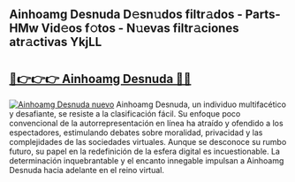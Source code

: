 ## Ainhoamg Desnuda D𝚎sn𝚞dos filtr𝚊dos - Parts-HMw Vid𝚎os f𝚘tos - N𝚞evas filtr𝚊ciones atr𝚊ctivas YkjLL

# <h2><a href="http://mbcpkp.tromn.icu/?c=Ainhoamg+Desnuda">🔗👉👉👉 Ainhoamg Desnuda 🔗🔗</a></h2>

[![Ainhoamg Desnuda nuevo](https://i.imgur.com/pEAQMta.gif)](http://mbcpkp.tromn.icu/?c=Ainhoamg+Desnuda)
Ainhoamg Desnuda, un individuo multifacético y desafiante, se resiste a la clasificación fácil. Su enfoque poco convencional de la autorrepresentación en línea ha atraído y ofendido a los espectadores, estimulando debates sobre moralidad, privacidad y las complejidades de las sociedades virtuales. Aunque se desconoce su rumbo futuro, su papel en la redefinición de la esfera digital es incuestionable. La determinación inquebrantable y el encanto innegable impulsan a Ainhoamg Desnuda hacia adelante en el reino virtual.
